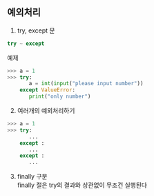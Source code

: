 ## 예외처리
1. try, except 문
```python
try ~ except
```

예제
```python
>>> a = 1
>>> try:
       a = int(input("please input number"))
    except ValueError:
       print("only number")
```

2. 여러개의 예외처리하기
```python
>>> a = 1
>>> try:
       ...
    except :
       ...
    except :
       ...
```

3. finally 구문  
finally 절은 try의 결과와 상관없이 무조건 실행된다
